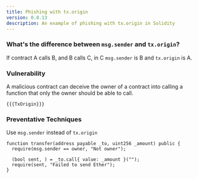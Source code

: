 ```yaml
---
title: Phishing with tx.origin
version: 0.8.13
description: An example of phishing with tx.origin in Solidity
---
```


### What's the difference between `msg.sender` and `tx.origin`?

If contract A calls B, and B calls C, in C `msg.sender` is B and `tx.origin` is A.

### Vulnerability

A malicious contract can deceive the owner of a contract into calling a
function that only the owner should be able to call.

```solidity
{{{TxOrigin}}}
```

### Preventative Techniques

Use `msg.sender` instead of `tx.origin`

```solidity
function transfer(address payable _to, uint256 _amount) public {
  require(msg.sender == owner, "Not owner");

  (bool sent, ) = _to.call{ value: _amount }("");
  require(sent, "Failed to send Ether");
}

```
